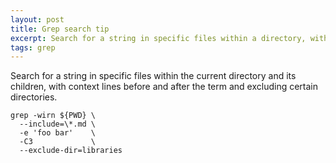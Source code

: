 ```yaml
---
layout: post
title: Grep search tip
excerpt: Search for a string in specific files within a directory, with context and excluding certain directories.
tags: grep
---
```


Search for a string in specific files within the current directory and its children, with context lines before and after the term and excluding certain directories.

```
grep -wirn ${PWD} \
  --include=\*.md \
  -e 'foo bar'    \
  -C3             \
  --exclude-dir=libraries
```

